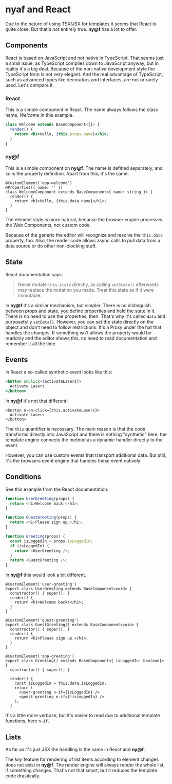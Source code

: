 # nyaf and React

Due to the nature of using TSX/JSX for templates it seems that React is quite close. But that's not entirely true. **ny@f** has a lot to offer.

## Components

React is based on JavaScript and not native in TypeScript. That seems just a small issue, as TypeScript compiles down to JavaScript anyway, but
in reality it's a big deal. Because of the non-native development style the TypeScript form is not very elegant. And the real advantage of TypeScript, such as advanced types like decorators and interfaces, are not or rarely used. Let's compare it.

### React

This is a simple component in React. The name always follows the class name, *Welcome* in this example.

~~~jsx
class Welcome extends BaseComponent<{}> {
  render() {
    return <h1>Hello, {this.props.name}</h1>;
  }
}
~~~

### ny@f

This is a simple component on **ny@f**. The name is defined separately, and so is the property definition. Apart from this, it's the same.

~~~tsx
@CustomElement('app-welcome')
@Properties({ name: '' })
class WelcomeComponent extends BaseComponent<{ name: string }> {
  render() {
    return <h1>Hello, {this.data.name}</h1>;
  }
}
~~~

The element style is more natural, because the browser engine processes the Web Components, not custom code.

Because of the generic the editor will recognize and resolve the `this.data` property, too. Also, the render code allows async calls to pull data
from a data source or do other non-blocking stuff.

## State

React documentation says:

> Never mutate `this.state` directly, as calling `setState()` afterwards may replace the mutation you made. Treat this.state as if it were immutable.

In **ny@f** it's a similar mechanism, but simpler. There is no distinguish between props and state, you define properties and held the state in it. There
is no need to use the properties, then. That's why it's called `data` and purposefully `setData()`. However, you can set the state directly on the
object and don't need to follow restrictions. It's a Proxy under the hat that handles the changes. If something isn't allows the property would be
readonly and the editor shows this, no need to read documentation and remember it all the time.

## Events

In React a so-called synthetic event looks like this:

~~~jsx
<button onClick={activateLasers}>
  Activate Lasers
</button>
~~~

In **ny@f** it's not that different:

~~~tsx
<button n-on-click={this.activateLasers}>
  Activate Lasers
</button>
~~~

The `this` quantifier is necessary. The main reason is that the code transforms directly into JavaScript and there is nothing "synthetic" here, the
template engine connects the method as a dynamic handler directly to the event.

However, you can use custom events that transport additional data. But still, it's the browsers event engine that handles these event natively.

## Conditions

See this example from the React documentation:

~~~js
function UserGreeting(props) {
  return <h1>Welcome back!</h1>;
}

function GuestGreeting(props) {
  return <h1>Please sign up.</h1>;
}

function Greeting(props) {
  const isLoggedIn = props.isLoggedIn;
  if (isLoggedIn) {
    return <UserGreeting />;
  }
  return <GuestGreeting />;
}
~~~

In **ny@f** this would look a bit different.

~~~tsx
@CustomElement('user-greeting')
export class UserGreeting extends BaseComponent<void> {
  constructor() { super(); }
  render() {
    return <h1>Welcome back!</h1>;
  }
}

@CustomElement('guest-greeting')
export class GuestGreeting() extends BaseComponent<void> {
  constructor() { super(); }
  render() {
    return <h1>Please sign up.</h1>;
  }
}

@CustomElement('app-greeting')
export class Greeting() extends BaseComponent<{ isLoggedIn: boolean}> {
  constructor() { super(); }

  render() {
    const isLoggedIn = this.data.isLoggedIn;
    return (
      <user-greeting n-if={isLoggedIn} />
      <guest-greeting n-if={!isLoggedIn} />
    );
  }
~~~

It's a little more verbose, but it's easier to read due to additional template functions, here `n-if`.

## Lists

As far as it's just JSX the handling is the same in React and **ny@f**.

The *key* feature for rendering of list items according to element changes does not exist in **ny@f**. The render engine will always render the whole
list, if something changes. That's not that smart, but it reduces the template code drastically.


